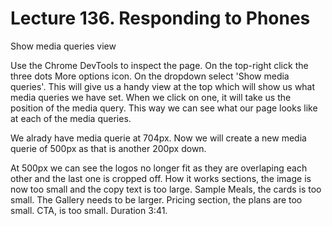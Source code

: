 # Lecture 136. Responding to Phones

Show media queries view

Use the Chrome DevTools to inspect the page.
On the top-right click the three dots More options icon.
On the dropdown select 'Show media queries'. This will give us a handy view at the top which will show us what media queries we have set.
When we click on one, it will take us the position of the media query. This way we can see what our page looks like at each of the media queries.

We alrady have media querie at 704px. Now we will create a new media querie of 500px as that is another 200px down.

At 500px we can see the logos no longer fit as they are overlaping each other and the last one is cropped off. How it works sections, the image is now too small and the copy text is too large. Sample Meals, the cards is too small. The Gallery needs to be larger. Pricing section, the plans are too small. CTA, is too small. Duration 3:41.




